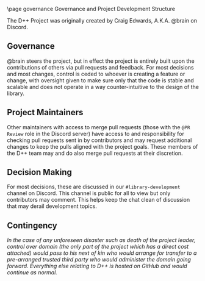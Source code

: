 \page governance Governance and Project Development Structure

The D++ Project was originally created by Craig Edwards, A.K.A. @brain on Discord.

## Governance

@brain steers the project, but in effect the project is entirely built upon the contributions of others via pull requests and feedback. For most decisions and most changes, control is ceded to whoever is creating a feature or change, with oversight given to make sure only that the code is stable and scalable and does not operate in a way counter-intuitive to the design of the library.

## Project Maintainers

Other maintainers with access to merge pull requests (those with the `@PR Review` role in the Discord server) have access to and responsibility for checking pull requests sent in by contributors and may request additional changes to keep the pulls aligned with the project goals. These members of the D++ team may and do also merge pull requests at their discretion.

## Decision Making

For most decisions, these are discussed in our `#library-development` channel on Discord. This channel is public for all to view but only contributors may comment. This helps keep the chat clean of discussion that may derail development topics.

## Contingency

*In the case of any unforeseen disaster such as death of the project leader, control over domain (the only part of the project which has a direct cost attached) would pass to his next of kin who would arrange for transfer to a pre-arranged trusted third party who would administer the domain going forward. Everything else relating to D++ is hosted on GitHub and would continue as normal.*

